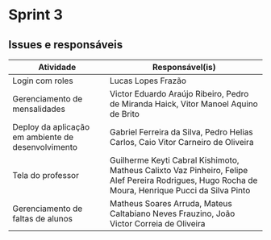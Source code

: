 # Sprint 3

## Issues e responsáveis

| Atividade                                          | Responsável(is)                                                                                                                                   |
| -------------------------------------------------- | ------------------------------------------------------------------------------------------------------------------------------------------------- |
| Login com roles                                    | Lucas Lopes Frazão                                                                                                                                |
| Gerenciamento de mensalidades                      | Victor Eduardo Araújo Ribeiro, Pedro de Miranda Haick, Vitor Manoel Aquino de Brito                                                               |
| Deploy da aplicação em ambiente de desenvolvimento | Gabriel Ferreira da Silva, Pedro Helias Carlos, Caio Vitor Carneiro de Oliveira                                                                   |
| Tela do professor                                  | Guilherme Keyti Cabral Kishimoto, Matheus Calixto Vaz Pinheiro, Felipe Alef Pereira Rodrigues, Hugo Rocha de Moura, Henrique Pucci da Silva Pinto |
| Gerenciamento de faltas de alunos                  | Matheus Soares Arruda, Mateus Caltabiano Neves Frauzino, João Victor Correia de Oliveira                                                          |